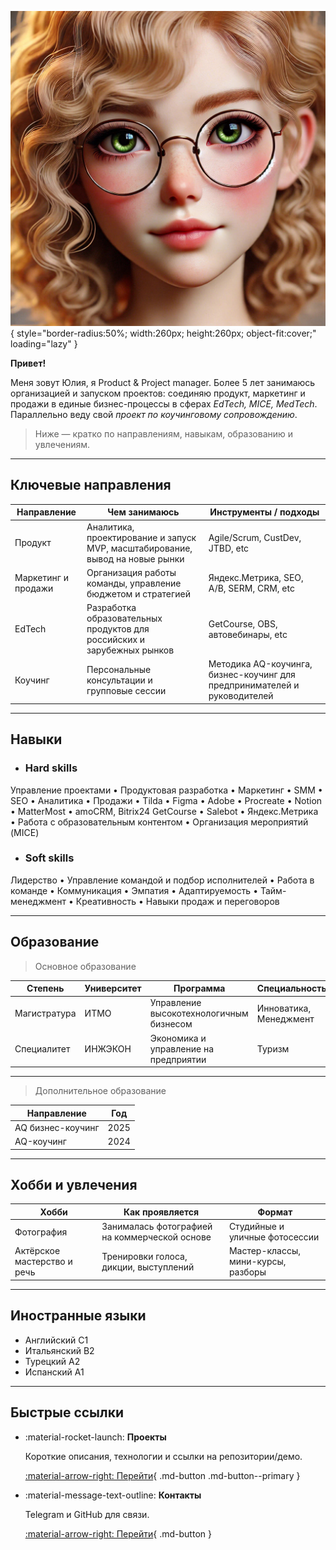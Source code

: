 ![Моё фото](images/profile.jpg){ style="border-radius:50%; width:260px; height:260px; object-fit:cover;" loading="lazy" }

**Привет!**  
  
Меня зовут Юлия, я Product & Project manager. Более 5 лет занимаюсь организацией и запуском проектов: соединяю продукт, маркетинг и продажи в единые бизнес-процессы в сферах *EdTech, MICE, MedTech*. Параллельно веду свой *проект по коучинговому сопровождению*.

> Ниже — кратко по направлениям, навыкам, образованию и увлечениям.

---

## Ключевые направления

| Направление | Чем занимаюсь | Инструменты / подходы |
|---|---|---|
| Продукт | Аналитика, проектирование и запуск MVP, масштабирование, вывод на новые рынки | Agile/Scrum, CustDev, JTBD, etc |
| Маркетинг и продажи | Организация работы команды, управление бюджетом и стратегией | Яндекс.Метрика, SEO, A/B, SERM, CRM, etc |
| EdTech | Разработка образовательных продуктов для российских и зарубежных рынков | GetCourse, OBS, автовебинары, etc |
| Коучинг | Персональные консультации и групповые сессии| Методика AQ-коучинга, бизнес-коучинг для предпринимателей и руководителей |

---

## Навыки

- ### Hard skills
Управление проектами • Продуктовая разработка • Маркетинг • SMM • SEO • Аналитика • Продажи • Tilda • Figma • Adobe • Procreate • Notion • MatterMost • amoCRM, Bitrix24 GetCourse • Salebot • Яндекс.Метрика • Работа с образовательным контентом • Организация мероприятий (MICE)
- ### Soft skills
Лидерство • Управление командой и подбор исполнителей • Работа в команде • Коммуникация • Эмпатия • Адаптируемость • Тайм-менеджмент • Креативность • Навыки продаж и переговоров 


---

## Образование

> Основное образование

| Степень | Университет | Программа | Специальность | 
|---|---|---|---|
| Магистратура | ИТМО | Управление высокотехнологичным бизнесом | Инноватика, Менеджмент |
| Специалитет | ИНЖЭКОН | Экономика и управление на предприятии | Туризм |

---

> Дополнительное образование

| Направление | Год | 
|---|---|
| AQ бизнес-коучинг | 2025 | 
| AQ-коучинг | 2024 | 

---

## Хобби и увлечения

| Хобби | Как проявляется | Формат |
|---|---|---|
| Фотография | Занималась фотографией на коммерческой основе | Студийные и уличные фотосессии |
| Актёрское мастерство и речь | Тренировки голоса, дикции, выступлений | Мастер-классы, мини-курсы, разборы |

---

## Иностранные языки
- Английский С1
- Итальянский B2
- Турецкий A2
- Испанский A1

---

## Быстрые ссылки

<div class="grid cards" markdown="1">

-   :material-rocket-launch: **Проекты**

    Короткие описания, технологии и ссылки на репозитории/демо.

    [:material-arrow-right: Перейти](projects.md){ .md-button .md-button--primary }

-   :material-message-text-outline: **Контакты**

    Telegram и GitHub для связи.

    [:material-arrow-right: Перейти](contacts.md){ .md-button }

</div>
